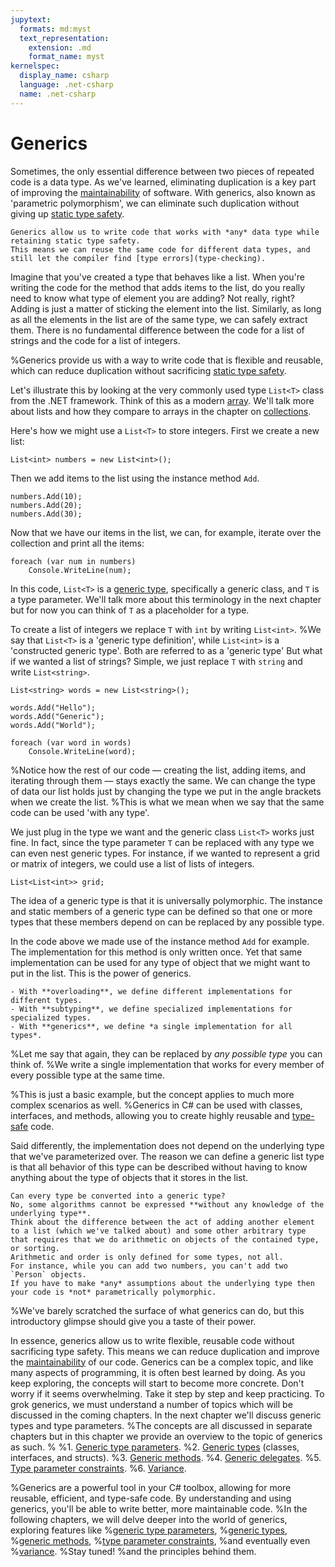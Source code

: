 ```yaml
---
jupytext:
  formats: md:myst
  text_representation:
    extension: .md
    format_name: myst
kernelspec:
  display_name: csharp
  language: .net-csharp
  name: .net-csharp
---
```


# Generics

Sometimes, the only essential difference between two pieces of repeated code is a data type.
As we've learned, eliminating duplication is a key part of improving the [maintainability](maintainability) of software.
With generics, also known as 'parametric polymorphism', we can eliminate such duplication without giving up [static type safety](type-checking).

```{admonition} Key point
Generics allow us to write code that works with *any* data type while retaining static type safety.
This means we can reuse the same code for different data types, and still let the compiler find [type errors](type-checking).
```

Imagine that you've created a type that behaves like a list.
When you're writing the code for the method that adds items to the list, do you really need to know what type of element you are adding?
Not really, right?
Adding is just a matter of sticking the element into the list.
Similarly, as long as all the elements in the list are of the same type, we can safely extract them.
There is no fundamental difference between the code for a list of strings and the code for a list of integers.

%Generics provide us with a way to write code that is flexible and reusable, which can reduce duplication without sacrificing [static type safety](type-safety).

Let's illustrate this by looking at the very commonly used type `List<T>` class from the .NET framework. Think of this as a modern [array](arrays). We'll talk more about lists and how they compare to arrays in the chapter on [collections](collections).

Here's how we might use a `List<T>` to store integers.
First we create a new list:

```{code-cell}
List<int> numbers = new List<int>();
```

Then we add items to the list using the instance method `Add`.
```{code-cell}
numbers.Add(10);
numbers.Add(20);
numbers.Add(30);
```

Now that we have our items in the list, we can, for example, iterate over the collection and print all the items:

```{code-cell}
foreach (var num in numbers)
    Console.WriteLine(num);
```

In this code, `List<T>` is a [generic type](generic-types), specifically a generic class, and `T` is a type parameter. We'll talk more about this terminology in the next chapter but for now you can think of `T` as a placeholder for a type.

To create a list of integers we replace `T` with `int` by writing `List<int>`.
%We say that `List<T>` is a 'generic type definition', while `List<int>` is a 'constructed generic type'. Both are referred to as a 'generic type'
But what if we wanted a list of strings? Simple, we just replace `T` with `string` and write `List<string>`.

```{code-cell}
List<string> words = new List<string>();

words.Add("Hello");
words.Add("Generic");
words.Add("World");

foreach (var word in words)
    Console.WriteLine(word);
```

%Notice how the rest of our code — creating the list, adding items, and iterating through them — stays exactly the same. We can change the type of data our list holds just by changing the type we put in the angle brackets when we create the list.
%This is what we mean when we say that the same code can be used 'with any type'.

We just plug in the type we want and the generic class `List<T>` works just fine.
In fact, since the type parameter `T` can be replaced with any type we can even nest generic types.
For instance, if we wanted to represent a grid or matrix of integers, we could use a list of lists of integers.

```{code-cell}
List<List<int>> grid;
```

The idea of a generic type is that it is universally polymorphic.
The instance and static members of a generic type can be defined so that one or more types that these members depend on can be replaced by any possible type.

In the code above we made use of the instance method `Add` for example.
The implementation for this method is only written once. Yet that same implementation can be used for any type of object that we might want to put in the list.
This is the power of generics.

```{hint}
- With **overloading**, we define different implementations for different types.
- With **subtyping**, we define specialized implementations for specialized types.
- With **generics**, we define *a single implementation for all types*.
```

%Let me say that again, they can be replaced by *any possible type* you can think of.
%We write a single implementation that works for every member of every possible type at the same time.

%This is just a basic example, but the concept applies to much more complex scenarios as well.
%Generics in C# can be used with classes, interfaces, and methods, allowing you to create highly reusable and [type-safe](type-safety) code.

Said differently, the implementation does not depend on the underlying type that we've parameterized over.
The reason we can define a generic list type is that all behavior of this type can be described without having to know anything about the type of objects that it stores in the list.

```{warning}
Can every type be converted into a generic type?
No, some algorithms cannot be expressed **without any knowledge of the underlying type**.
Think about the difference between the act of adding another element to a list (which we've talked about) and some other arbitrary type that requires that we do arithmetic on objects of the contained type, or sorting.
Arithmetic and order is only defined for some types, not all.
For instance, while you can add two numbers, you can't add two `Person` objects.
If you have to make *any* assumptions about the underlying type then your code is *not* parametrically polymorphic.
```

%We've barely scratched the surface of what generics can do, but this introductory glimpse should give you a taste of their power.

In essence, generics allow us to write flexible, reusable code without sacrificing type safety. This means we can reduce duplication and improve the [maintainability](maintainability) of our code.
Generics can be a complex topic, and like many aspects of programming, it is often best learned by doing. As you keep exploring, the concepts will start to become more concrete. Don't worry if it seems overwhelming. Take it step by step and keep practicing.
To grok generics, we must understand a number of topics which will be discussed in the coming chapters.
In the next chapter we'll discuss generic types and type parameters.
%The concepts are all discussed in separate chapters but in this chapter we provide an overview to the topic of generics as such.
%
%1. [Generic type parameters](generic-type-parameters).
%2. [Generic types](generic-types) (classes, interfaces, and structs).
%3. [Generic methods](generic-methods).
%4. [Generic delegates](delegates).
%5. [Type parameter constraints](type-parameter-constraints).
%6. [Variance](variance).

%Generics are a powerful tool in your C# toolbox, allowing for more reusable, efficient, and type-safe code. By understanding and using generics, you'll be able to write better, more maintainable code.
%In the following chapters, we will delve deeper into the world of generics, exploring features like
%[generic type parameters](generic-type-parameters),
%[generic types](generic-types),
%[generic methods](generic-methods),
%[type parameter constraints](type-parameter-constraints),
%and eventually even
%[variance](variance).
%Stay tuned!
%and the principles behind them.




